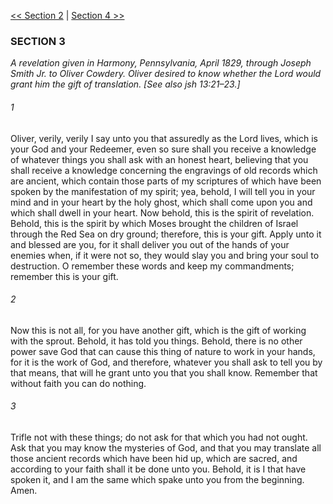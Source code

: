 [<< Section 2](Section%202.md)  |  [Section 4 >>](Section%204.md)

### SECTION 3

*A revelation given in Harmony, Pennsylvania, April 1829, through Joseph Smith Jr. to Oliver Cowdery. Oliver desired to know whether the Lord would grant him the gift of translation. [See also jsh 13:21–23.]*

###### 1
Oliver, verily, verily I say unto you that assuredly as the Lord lives, which is your God and your Redeemer, even so sure shall you receive a knowledge of whatever things you shall ask with an honest heart, believing that you shall receive a knowledge concerning the engravings of old records which are ancient, which contain those parts of my scriptures of which have been spoken by the manifestation of my spirit; yea, behold, I will tell you in your mind and in your heart by the holy ghost, which shall come upon you and which shall dwell in your heart. Now behold, this is the spirit of revelation. Behold, this is the spirit by which Moses brought the children of Israel through the Red Sea on dry ground; therefore, this is your gift. Apply unto it and blessed are you, for it shall deliver you out of the hands of your enemies when, if it were not so, they would slay you and bring your soul to destruction. O remember these words and keep my commandments; remember this is your gift.

###### 2
Now this is not all, for you have another gift, which is the gift of working with the sprout. Behold, it has told you things. Behold, there is no other power save God that can cause this thing of nature to work in your hands, for it is the work of God, and therefore, whatever you shall ask to tell you by that means, that will he grant unto you that you shall know. Remember that without faith you can do nothing.

###### 3
Trifle not with these things; do not ask for that which you had not ought. Ask that you may know the mysteries of God, and that you may translate all those ancient records which have been hid up, which are sacred, and according to your faith shall it be done unto you. Behold, it is I that have spoken it, and I am the same which spake unto you from the beginning. Amen.